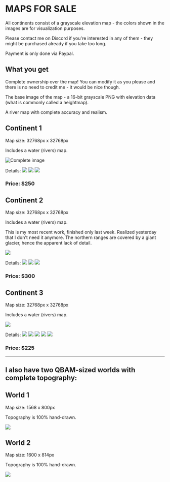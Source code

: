 # MAPS FOR SALE

All continents consist of a grayscale elevation map - the colors shown in the images are for visualization purposes.

Please contact me on Discord if you're interested in any of them - they might be purchased already if you take too long.

Payment is only done via Paypal.

## What you get

Complete ownership over the map! You can modify it as you please and there is no need to credit me - it would be nice though.

The base image of the map - a 16-bit grayscale PNG with elevation data (what is commonly called a heightmap).

A river map with complete accuracy and realism.

## Continent 1
Map size: 32768px x 32768px

Includes a water (rivers) map.

![Complete image](/assets/1_TOTAL.png)

Details: 
![](/assets/1_1.png)
![](/assets/1_2.png)
![](/assets/1_3.png)

### Price: $250

## Continent 2
Map size: 32768px x 32768px

Includes a water (rivers) map.

This is my most recent work, finished only last week. Realized yesterday that I don't need it anymore. The northern ranges are covered by a giant glacier, hence the apparent lack of detail.

![](/assets/2_TOTAL.png)

Details:
![](/assets/2_1.png)
![](/assets/2_2.png)
![](/assets/2_3.png)

### Price: $300

## Continent 3
Map size: 32768px x 32768px

Includes a water (rivers) map.

![](/assets/3_TOTAL.png)

Details:
![](/assets/3_1.png)
![](/assets/3_2.png)
![](/assets/3_3.png)
![](/assets/3_4.png)
![](/assets/3_5.png)

### Price: $225

----------
I also have two QBAM-sized worlds with complete topography:
----------
## World 1
Map size: 1568 x 800px

Topography is 100% hand-drawn.

![](/assets/WORLD_1_WM.png)

## World 2
Map size: 1600 x 814px

Topography is 100% hand-drawn.

![](/assets/WORLD_2_WM.png)

